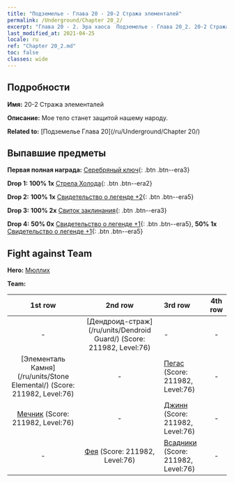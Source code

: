 ```yaml
---
title: "Подземелье - Глава 20 - 20-2 Стража элементалей"
permalink: /Underground/Chapter 20_2/
excerpt: "Глава 20 - 2. Эра хаоса  Подземелье - Глава 20_2. 20-2 Стража элементалей"
last_modified_at: 2021-04-25
locale: ru
ref: "Chapter 20_2.md"
toc: false
classes: wide
---
```


## Подробности

 **Имя:** 20-2 Стража элементалей

 **Описание:** Мое тело станет защитой нашему народу.

 **Related to:** [Подземелье Глава 20](/ru/Underground/Chapter 20/)

## Выпавшие предметы

 **Первая полная награда:** [Серебряный ключ](/ItemsRU/con_693/){: .btn .btn--era3}

 **Drop 1:** **100% 1x** [Стрела Холода](/ItemsRU/her_431/){: .btn .btn--era2}

 **Drop 2:** **100% 1x** [Свидетельство о легенде +2](/ItemsRU/mat_81/){: .btn .btn--era5}

 **Drop 3:** **100% 2x** [Свиток заклинания](/ItemsRU/con_694/){: .btn .btn--era3}

 **Drop 4:** **50% 0x** [Свидетельство о легенде +1](/ItemsRU/mat_74/){: .btn .btn--era5}, **50% 1x** [Свидетельство о легенде +1](/ItemsRU/mat_74/){: .btn .btn--era5}


## Fight against Team
 **Hero:** [Мюллих](/ru/heroes/Mullich/)

 **Team:**


  | 1st row | 2nd row | 3rd row | 4th row |
  |:----:|:----:|:----|:----:|
  | - | [Дендроид-страж](/ru/units/Dendroid Guard/) (Score: 211982, Level:76)  | - | - |
  | [Элементаль Камня](/ru/units/Stone Elemental/) (Score: 211982, Level:76)  | - | [Пегас](/ru/units/Pegasus/) (Score: 211982, Level:76)  | - |
  | [Мечник](/ru/units/Swordsman/) (Score: 211982, Level:76)  | - | [Джинн](/ru/units/Genie/) (Score: 211982, Level:76)  | - |
  | - | [Фея](/ru/units/Sprite/) (Score: 211982, Level:76)  | [Всадники](/ru/units/Cavalier/) (Score: 211982, Level:76)  | - |


